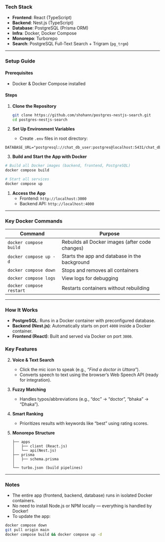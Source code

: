 ### **Tech Stack**

- **Frontend**: React (TypeScript)
- **Backend**: Nest.js (TypeScript)
- **Database**: PostgreSQL (Prisma ORM)
- **Infra**: Docker, Docker Compose
- **Monorepo**: Turborepo
- **Search**: PostgreSQL Full-Text Search + Trigram (`pg_trgm`)

---

### **Setup Guide**

#### **Prerequisites**

- Docker & Docker Compose installed

#### **Steps**

1. **Clone the Repository**

   ```bash
   git clone https://github.com/shohann/postgres-nestjs-search.git
   cd postgres-nestjs-search
   ```

2. **Set Up Environment Variables**
   - Create `.env` files in root directory:

```
DATABASE_URL="postgresql://chat_db_user:postgres@localhost:5431/chat_db"
```

3.  **Build and Start the App with Docker**

```bash
# Build all Docker images (backend, frontend, PostgreSQL)
docker compose build

# Start all services
docker compose up
```

1. **Access the App**
   - Frontend: `http://localhost:3000`
   - Backend API: `http://localhost:4000`

---

### **Key Docker Commands**

| Command                  | Purpose                                         |
| ------------------------ | ----------------------------------------------- |
| `docker compose build`   | Rebuilds all Docker images (after code changes) |
| `docker compose up -d`   | Starts the app and database in the background   |
| `docker compose down`    | Stops and removes all containers                |
| `docker compose logs`    | View logs for debugging                         |
| `docker compose restart` | Restarts containers without rebuilding          |

---

### **How It Works**

- **PostgreSQL**: Runs in a Docker container with preconfigured database.
- **Backend (Nest.js)**: Automatically starts on port `4000` inside a Docker container.
- **Frontend (React)**: Built and served via Docker on port `3000`.

### **Key Features**

2. **Voice & Text Search**

   - Click the mic icon to speak (e.g., _“Find a doctor in Uttara”_).
   - Converts speech to text using the browser’s Web Speech API (ready for integration).

3. **Fuzzy Matching**

   - Handles typos/abbreviations (e.g., “doc” → “doctor”, “bhaka” → “Dhaka”).

4. **Smart Ranking**

   - Prioritizes results with keywords like “best” using rating scores.

5. **Monorepo Structure**
   ```
   ├── apps
   │   ├── client (React.js)
   │   └── api(Nest.js)
   ├── prisma
   │   ├── schema.prisma
   │
   └── turbo.json (build pipelines)
   ```

---

### **Notes**

- The entire app (frontend, backend, database) runs in isolated Docker containers.
- No need to install Node.js or NPM locally — everything is handled by Docker!
- To update the app:

```bash
docker compose down
git pull origin main
docker compose build && docker compose up -d
```
